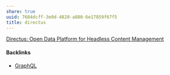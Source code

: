```yaml
---
share: true
uuid: 7684dcff-3e0d-4820-a880-6e17859f67f5
title: directus
---
```

[Directus: Open Data Platform for Headless Content Management](https://directus.io/)

#### Backlinks

* [GraphQL](/17962dab-f88d-4746-b8d7-74dcb179d791)